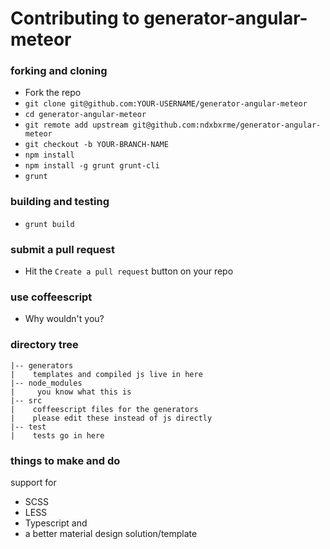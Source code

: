 # Contributing to generator-angular-meteor

### forking and cloning  
* Fork the repo
* `git clone git@github.com:YOUR-USERNAME/generator-angular-meteor`
* `cd generator-angular-meteor`
* `git remote add upstream git@github.com:ndxbxrme/generator-angular-meteor`
* `git checkout -b YOUR-BRANCH-NAME`
* `npm install`
* `npm install -g grunt grunt-cli`
* `grunt`

### building and testing
* `grunt build`

### submit a pull request
* Hit the `Create a pull request` button on your repo

### use coffeescript
* Why wouldn't you?

### directory tree
```
|-- generators
|    templates and compiled js live in here
|-- node_modules
|     you know what this is
|-- src
|    coffeescript files for the generators
|    please edit these instead of js directly
|-- test
|    tests go in here
```
  
### things to make and do
support for  
* SCSS
* LESS
* Typescript
and
* a better material design solution/template